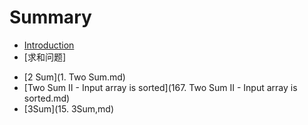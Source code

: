 # Summary

* [Introduction](README.md)
* [求和问题]
- [2 Sum](1. Two Sum.md)
- [Two Sum II - Input array is sorted](167. Two Sum II - Input array is sorted.md)
- [3Sum](15. 3Sum,md)
